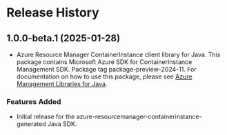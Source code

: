# Release History

## 1.0.0-beta.1 (2025-01-28)

- Azure Resource Manager ContainerInstance client library for Java. This package contains Microsoft Azure SDK for ContainerInstance Management SDK.  Package tag package-preview-2024-11. For documentation on how to use this package, please see [Azure Management Libraries for Java](https://aka.ms/azsdk/java/mgmt).
### Features Added

- Initial release for the azure-resourcemanager-containerinstance-generated Java SDK.
